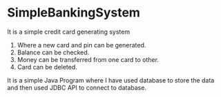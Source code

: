 # SimpleBankingSystem

It is a simple credit card generating system
1) Where a new card and pin can be generated.
2) Balance can be checked.
3) Money can be transferred from one card to other.
4) Card can be deleted.

It is a simple Java Program where I have used database to store the data and then used JDBC API to connect to database.
